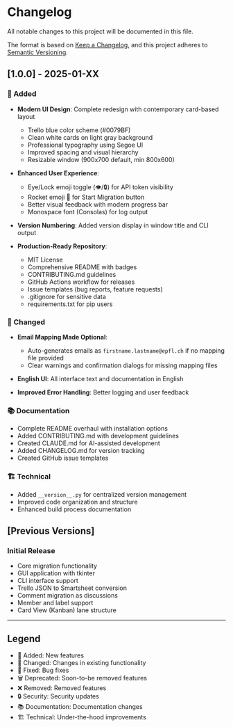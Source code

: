 # Changelog

All notable changes to this project will be documented in this file.

The format is based on [Keep a Changelog](https://keepachangelog.com/en/1.0.0/),
and this project adheres to [Semantic Versioning](https://semver.org/spec/v2.0.0.html).

## [1.0.0] - 2025-01-XX

### 🎨 Added
- **Modern UI Design**: Complete redesign with contemporary card-based layout
  - Trello blue color scheme (#0079BF)
  - Clean white cards on light gray background
  - Professional typography using Segoe UI
  - Improved spacing and visual hierarchy
  - Resizable window (900x700 default, min 800x600)

- **Enhanced User Experience**:
  - Eye/Lock emoji toggle (👁/🔒) for API token visibility
  - Rocket emoji 🚀 for Start Migration button
  - Better visual feedback with modern progress bar
  - Monospace font (Consolas) for log output

- **Version Numbering**: Added version display in window title and CLI output

- **Production-Ready Repository**:
  - MIT License
  - Comprehensive README with badges
  - CONTRIBUTING.md guidelines
  - GitHub Actions workflow for releases
  - Issue templates (bug reports, feature requests)
  - .gitignore for sensitive data
  - requirements.txt for pip users

### 🔧 Changed
- **Email Mapping Made Optional**:
  - Auto-generates emails as `firstname.lastname@epfl.ch` if no mapping file provided
  - Clear warnings and confirmation dialogs for missing mapping files

- **English UI**: All interface text and documentation in English

- **Improved Error Handling**: Better logging and user feedback

### 📚 Documentation
- Complete README overhaul with installation options
- Added CONTRIBUTING.md with development guidelines
- Created CLAUDE.md for AI-assisted development
- Added CHANGELOG.md for version tracking
- Created GitHub issue templates

### 🏗️ Technical
- Added `__version__.py` for centralized version management
- Improved code organization and structure
- Enhanced build process documentation

## [Previous Versions]

### Initial Release
- Core migration functionality
- GUI application with tkinter
- CLI interface support
- Trello JSON to Smartsheet conversion
- Comment migration as discussions
- Member and label support
- Card View (Kanban) lane structure

---

## Legend

- 🎨 Added: New features
- 🔧 Changed: Changes in existing functionality
- 🐛 Fixed: Bug fixes
- 🗑️ Deprecated: Soon-to-be removed features
- ❌ Removed: Removed features
- 🔒 Security: Security updates
- 📚 Documentation: Documentation changes
- 🏗️ Technical: Under-the-hood improvements
